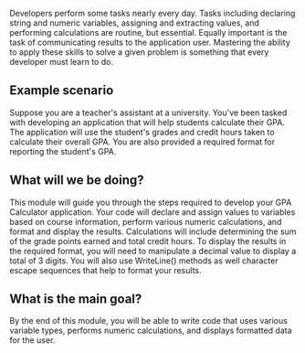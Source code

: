Developers perform some tasks nearly every day. Tasks including declaring string and numeric variables, assigning and extracting values, and performing calculations are routine, but essential. Equally important is the task of communicating results to the application user. Mastering the ability to apply these skills to solve a given problem is something that every developer must learn to do.

## Example scenario

Suppose you are a teacher's assistant at a university. You've been tasked with developing an application that will help students calculate their GPA. The application will use the student's grades and credit hours taken to calculate their overall GPA. You are also provided a required format for reporting the student's GPA.

## What will we be doing?

This module will guide you through the steps required to develop your GPA Calculator application. Your code will declare and assign values to variables based on course information, perform various numeric calculations, and format and display the results. Calculations will include determining the sum of the grade points earned and total credit hours. To display the results in the required format, you will need to manipulate a decimal value to display a total of 3 digits. You will also use WriteLine() methods as well character escape sequences that help to format your results.

## What is the main goal?

By the end of this module, you will be able to write code that uses various variable types, performs numeric calculations, and displays formatted data for the user.
